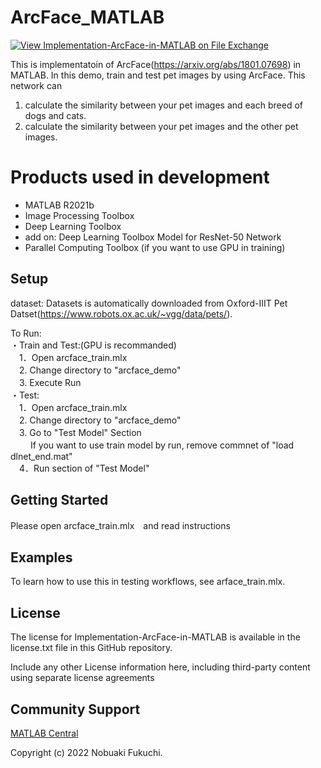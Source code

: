 # ArcFace_MATLAB
<!-- This is the "Title of the contribution" that was approved during the Community Contribution Review Process --> 

[![View Implementation-ArcFace-in-MATLAB on File Exchange](https://www.mathworks.com/matlabcentral/images/matlab-file-exchange.svg)](https://jp.mathworks.com/matlabcentral/fileexchange/107490-implementation-arcface-in-matlab)

This is implementatoin of ArcFace(https://arxiv.org/abs/1801.07698) in MATLAB.
In this demo, train and test pet images by using ArcFace.
This network can 
1. calculate the similarity between your pet images and each breed of dogs and cats.
2. calculate the similarity between your pet images and the other pet images.

# Products used in development

- MATLAB R2021b
- Image Processing Toolbox
- Deep Learning Toolbox
- add on: Deep Learning Toolbox Model for ResNet-50 Network
- Parallel Computing Toolbox (if you want to use GPU in training)


## Setup
dataset: 
Datasets is automatically downloaded from Oxford-IIIT Pet Datset(https://www.robots.ox.ac.uk/~vgg/data/pets/).

To Run:  
・Train and Test:(GPU is recommanded)  
　1．Open arcface_train.mlx  
　2. Change directory to "arcface_demo"  
　3. Execute Run   
・Test:  
　1．Open arcface_train.mlx  
　2. Change directory to "arcface_demo"  
　3. Go to "Test Model" Section  
　　 If you want to use train model by run, remove commnet of "load dlnet_end.mat"  
　4．Run section of "Test Model"  

## Getting Started 
Please open arcface_train.mlx　and read instructions

## Examples
To learn how to use this in testing workflows, see arface_train.mlx. 


## License
The license for Implementation-ArcFace-in-MATLAB is available in the license.txt file in this GitHub repository.

Include any other License information here, including third-party content using separate license agreements 

## Community Support
[MATLAB Central](https://www.mathworks.com/matlabcentral)

Copyright (c) 2022 Nobuaki Fukuchi.
